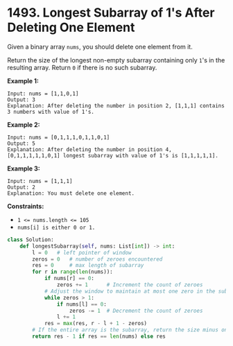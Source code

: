 # 1493. Longest Subarray of 1's After Deleting One Element

Given a binary array `nums`, you should delete one element from it.

Return the size of the longest non-empty subarray containing only `1`'s in the resulting array. Return `0` if there is no such subarray.


**Example 1:**
```
Input: nums = [1,1,0,1]
Output: 3
Explanation: After deleting the number in position 2, [1,1,1] contains 3 numbers with value of 1's.
```
**Example 2:**
```
Input: nums = [0,1,1,1,0,1,1,0,1]
Output: 5
Explanation: After deleting the number in position 4, [0,1,1,1,1,1,0,1] longest subarray with value of 1's is [1,1,1,1,1].
```
**Example 3:**
```
Input: nums = [1,1,1]
Output: 2
Explanation: You must delete one element.
```

**Constraints:**

* `1 <= nums.length <= 105`
* `nums[i] is either 0 or 1.`

```python
class Solution:
    def longestSubarray(self, nums: List[int]) -> int:
        l = 0   # left pointer of window
        zeros = 0   # number of zeroes encountered
        res = 0     # max length of subarray
        for r in range(len(nums)):
            if nums[r] == 0:
                zeros += 1      # Increment the count of zeroes
            # Adjust the window to maintain at most one zero in the subarray    
            while zeros > 1:    
                if nums[l] == 0:
                    zeros -= 1  # Decrement the count of zeroes
                l += 1
            res = max(res, r - l + 1 - zeros)
        # If the entire array is the subarray, return the size minus one; otherwise, return the maximum length
        return res - 1 if res == len(nums) else res
```

